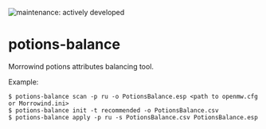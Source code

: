 ![maintenance: actively developed](https://img.shields.io/badge/maintenance-actively--developed-brightgreen.svg)

# potions-balance

Morrowind potions attributes balancing tool.

Example:

```shell
$ potions-balance scan -p ru -o PotionsBalance.esp <path to openmw.cfg or Morrowind.ini>
$ potions-balance init -t recommended -o PotionsBalance.csv
$ potions-balance apply -p ru -s PotionsBalance.csv PotionsBalance.esp
```

